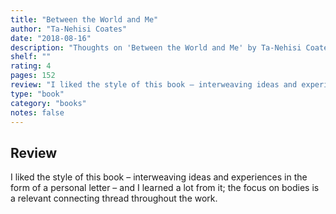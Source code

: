 ```yaml
---
title: "Between the World and Me"
author: "Ta-Nehisi Coates"
date: "2018-08-16"
description: "Thoughts on 'Between the World and Me' by Ta-Nehisi Coates."
shelf: ""
rating: 4
pages: 152
review: "I liked the style of this book – interweaving ideas and experiences in the form of a personal letter – and I learned a lot from it; the focus on bodies is a relevant connecting thread throughout the work."
type: "book"
category: "books"
notes: false
---
```


## Review

I liked the style of this book – interweaving ideas and experiences in the form of a personal letter – and I learned a lot from it; the focus on bodies is a relevant connecting thread throughout the work.
